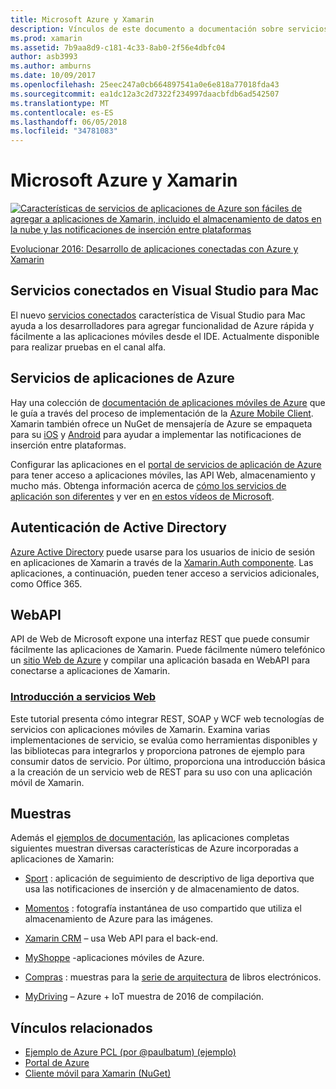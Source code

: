 ```yaml
---
title: Microsoft Azure y Xamarin
description: Vínculos de este documento a documentación sobre servicios conectados en Visual Studio para Mac, aplicaciones móviles de Azure, autenticación de Active Directory y WebAPI.
ms.prod: xamarin
ms.assetid: 7b9aa8d9-c181-4c33-8ab0-2f56e4dbfc04
author: asb3993
ms.author: amburns
ms.date: 10/09/2017
ms.openlocfilehash: 25eec247a0cb664897541a0e6e818a77018fda43
ms.sourcegitcommit: ea1dc12a3c2d7322f234997daacbfdb6ad542507
ms.translationtype: MT
ms.contentlocale: es-ES
ms.lasthandoff: 06/05/2018
ms.locfileid: "34781083"
---
```

# <a name="microsoft-azure-and-xamarin"></a>Microsoft Azure y Xamarin

[ ![](images/evolve-mikej-azure-sml.png "Características de servicios de aplicaciones de Azure son fáciles de agregar a aplicaciones de Xamarin, incluido el almacenamiento de datos en la nube y las notificaciones de inserción entre plataformas")](https://evolve.xamarin.com/session/56ec886fde91c6253c277bc6)

[Evolucionar 2016: Desarrollo de aplicaciones conectadas con Azure y Xamarin](https://evolve.xamarin.com/session/56ec886fde91c6253c277bc6)

## <a name="connected-services-in-visual-studio-for-mac"></a>Servicios conectados en Visual Studio para Mac

El nuevo [servicios conectados](connected-services.md) característica de Visual Studio para Mac ayuda a los desarrolladores para agregar funcionalidad de Azure rápida y fácilmente a las aplicaciones móviles desde el IDE. Actualmente disponible para realizar pruebas en el canal alfa.

## <a name="azure-app-services"></a>Servicios de aplicaciones de Azure

Hay una colección de [documentación de aplicaciones móviles de Azure](~/cross-platform/data-cloud/mobile-apps.md) que le guía a través del proceso de implementación de la [Azure Mobile Client](https://www.nuget.org/packages/Microsoft.Azure.Mobile.Client/).
Xamarin también ofrece un NuGet de mensajería de Azure se empaqueta para su [iOS](https://www.nuget.org/packages/Xamarin.Azure.NotificationHubs.iOS/) y [Android](https://www.nuget.org/packages/Xamarin.Azure.NotificationHubs.Android/) para ayudar a implementar las notificaciones de inserción entre plataformas.

Configurar las aplicaciones en el [portal de servicios de aplicación de Azure](https://portal.azure.com/) para tener acceso a aplicaciones móviles, las API Web, almacenamiento y mucho más. Obtenga información acerca de [cómo los servicios de aplicación son diferentes](http://azure.microsoft.com/updates/whats-new-with-azure-app-service/) y ver en [en estos vídeos de Microsoft](http://azure.microsoft.com/campaigns/azure-march-announcement/).

## <a name="active-directory-authentication"></a>Autenticación de Active Directory

[Azure Active Directory](~/cross-platform/data-cloud/active-directory/index.md) puede usarse para los usuarios de inicio de sesión en aplicaciones de Xamarin a través de la [Xamarin.Auth componente](https://www.nuget.org/packages/Xamarin.Auth/).
Las aplicaciones, a continuación, pueden tener acceso a servicios adicionales, como Office 365.

## <a name="webapi"></a>WebAPI

API de Web de Microsoft expone una interfaz REST que puede consumir fácilmente las aplicaciones de Xamarin.
Puede fácilmente número telefónico un [sitio Web de Azure](https://trywebsites.azurewebsites.net/) y compilar una aplicación basada en WebAPI para conectarse a aplicaciones de Xamarin.


###  <a name="introduction-to-web-servicescross-platformdata-cloudweb-servicesindexmd"></a>[Introducción a servicios Web](~/cross-platform/data-cloud/web-services/index.md)

Este tutorial presenta cómo integrar REST, SOAP y WCF web tecnologías de servicios con aplicaciones móviles de Xamarin. Examina varias implementaciones de servicio, se evalúa como herramientas disponibles y las bibliotecas para integrarlos y proporciona patrones de ejemplo para consumir datos de servicio. Por último, proporciona una introducción básica a la creación de un servicio web de REST para su uso con una aplicación móvil de Xamarin.

## <a name="samples"></a>Muestras

Además el [ejemplos de documentación](https://github.com/xamarin/mobile-samples/tree/master/Azure), las aplicaciones completas siguientes muestran diversas características de Azure incorporadas a aplicaciones de Xamarin:

- [Sport](https://github.com/xamarin/Sport) : aplicación de seguimiento de descriptivo de liga deportiva que usa las notificaciones de inserción y de almacenamiento de datos.
- [Momentos](https://github.com/pierceboggan/Moments) : fotografía instantánea de uso compartido que utiliza el almacenamiento de Azure para las imágenes.
- [Xamarin CRM](https://github.com/xamarin/app-crm) – usa Web API para el back-end.
- [MyShoppe](https://github.com/jamesmontemagno/MyShoppe) -aplicaciones móviles de Azure.

- [Compras](https://github.com/dotnet-architecture/eShopOnContainers) : muestras para la [serie de arquitectura](https://www.microsoft.com/net/learn/architecture) de libros electrónicos.
- [MyDriving](https://azure.microsoft.com/campaigns/mydriving/) – Azure + IoT muestra de 2016 de compilación.


## <a name="related-links"></a>Vínculos relacionados

- [Ejemplo de Azure PCL (por @paulbatum) (ejemplo)](https://github.com/paulbatum/mobile-services-xamarin-pcl)
- [Portal de Azure](http://azure.microsoft.com/)
- [Cliente móvil para Xamarin (NuGet)](https://www.nuget.org/packages/Microsoft.Azure.Mobile.Client/)
